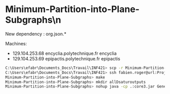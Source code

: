 # Minimum-Partition-into-Plane-Subgraphs\n

New dependency : org.json.\*

Machines:

* 129.104.253.68 encyclia.polytechnique.fr encyclia
* 129.104.253.69 epipactis.polytechnique.fr epipactis

```bash
C:\Users\efabr\Documents_Docs\Travail\INF421> scp -r Minimum-Partition-into-Plane-Subgraphs fabien.roger@url:Project
C:\Users\efabr\Documents_Docs\Travail\INF421> ssh fabien.roger@url:Project
Minimum-Partition-into-Plane-Subgraphs> make
Minimum-Partition-into-Plane-Subgraphs> mkdir allDsaturoutputs
Minimum-Partition-into-Plane-Subgraphs> nohup java -cp .:core3.jar GenerateAllOuputs&
```
